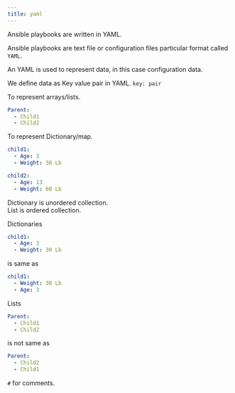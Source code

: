 ```yaml
---
title: yaml
---
```


Ansible playbooks are written in YAML.  

Ansible playbooks are text file or configuration files particular format called `YAML`.  

An YAML is used to represent data, in this case configuration data.  

We define data as Key value pair in YAML. 
`key: pair`   

To represent arrays/lists.  
```yml
Parent:
  - Child1
  - Child2
```

To represent Dictionary/map.   
```yml
child1:
  - Age: 3
  - Weight: 30 Lb

child2:
  - Age: 13
  - Weight: 60 Lb
```

Dictionary is unordered collection.  
List is ordered collection.  

Dictionaries    
```yml
child1:
  - Age: 3
  - Weight: 30 Lb
```
is same as 
```yml
child1:
  - Weight: 30 Lb
  - Age: 3
```

Lists  
```yml
Parent:
  - Child1
  - Child2
```
is not same as 
```yml
Parent:
  - Child2
  - Child1
```

`#` for comments.  

